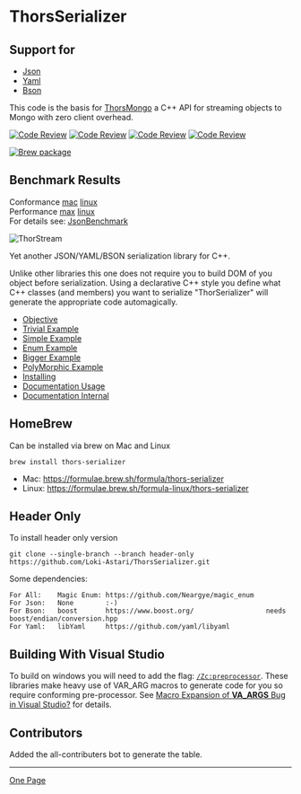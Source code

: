 # ThorsSerializer

## Support for

* [Json](https://www.json.org/json-en.html)
* [Yaml](https://yaml.org/)
* [Bson](http://bsonspec.org/)

This code is the basis for [ThorsMongo](https://github.com/Loki-Astari/ThorsMongo) a C++ API for streaming objects to Mongo with zero client overhead.  


[![Code Review](http://www.zomis.net/codereview/shield/?qid=81920)](http://codereview.stackexchange.com/q/81920/507)
[![Code Review](http://www.zomis.net/codereview/shield/?qid=79281)](http://codereview.stackexchange.com/q/79281/507)
[![Code Review](http://www.zomis.net/codereview/shield/?qid=7567)](http://codereview.stackexchange.com/q/7567/507)
[![Code Review](http://www.zomis.net/codereview/shield/?qid=7536)](http://codereview.stackexchange.com/q/7536/507)

[![Brew package](https://img.shields.io/badge/Brew-package-blueviolet)](https://formulae.brew.sh/formula/thors-serializer)


## Benchmark Results
Conformance [mac](https://LokiAstari.com/Json/Conformance.osx.html) [linux](https://LokiAstari.com/Json/Conformance.linux.html)  
Performance [max](https://LokiAstari.com/Json/Performance.osx.html) [linux](https://LokiAstari.com/Json/Performance.linux.html)  
For details see: [JsonBenchmark](https://github.com/Loki-Astari/JsonBenchmark)  

![ThorStream](img/stream.jpg)

Yet another JSON/YAML/BSON serialization library for C++.

Unlike other libraries this one does not require you to build DOM of you object before serialization. Using a declarative C++ style you define what C++ classes (and members) you want to serialize "ThorSerializer" will generate the appropriate code automagically.

* [Objective](doc/objective.md)
* [Trivial Example](doc/example0.md)
* [Simple Example](doc/example1.md)
* [Enum Example](doc/exampleE.md)
* [Bigger Example](doc/example2.md)
* [PolyMorphic Example](doc/example3.md)
* [Installing](doc/building.md)
* [Documentation Usage](doc/usage.md)
* [Documentation Internal](https://lokiastari.com/ThorsSerializer/)

## HomeBrew

Can be installed via brew on Mac and Linux

    brew install thors-serializer

* Mac: https://formulae.brew.sh/formula/thors-serializer
* Linux: https://formulae.brew.sh/formula-linux/thors-serializer

## Header Only

To install header only version

    git clone --single-branch --branch header-only https://github.com/Loki-Astari/ThorsSerializer.git

Some dependencies:

    For All:    Magic Enum: https://github.com/Neargye/magic_enum
    For Json:   None        :-)
    For Bson:   boost       https://www.boost.org/                  needs  boost/endian/conversion.hpp
    For Yaml:   libYaml     https://github.com/yaml/libyaml

## Building With Visual Studio

To build on windows you will need to add the flag: [`/Zc:preprocessor`](https://learn.microsoft.com/en-us/cpp/build/reference/zc-preprocessor?view=msvc-170). These libraries make heavy use of VAR_ARG macros to generate code for you so require conforming pre-processor. See [Macro Expansion of __VA_ARGS__ Bug in Visual Studio?](https://stackoverflow.com/questions/78605945/macro-expansion-of-va-args-bug-in-visual-studio) for details.


## Contributors

Added the all-contributers bot to generate the table.


-----

[One Page](doc/full.md)


